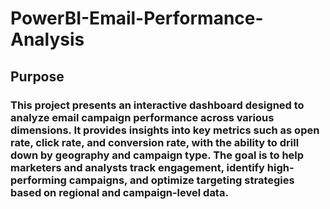 # PowerBI-Email-Performance-Analysis
## Purpose
### This project presents an interactive dashboard designed to analyze email campaign performance across various dimensions. It provides insights into key metrics such as open rate, click rate, and conversion rate, with the ability to drill down by geography and campaign type. The goal is to help marketers and analysts track engagement, identify high-performing campaigns, and optimize targeting strategies based on regional and campaign-level data.
